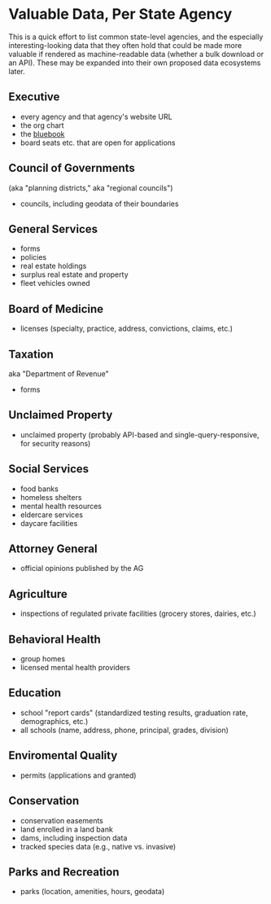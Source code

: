 # Valuable Data, Per State Agency

This is a quick effort to list common state-level agencies, and the especially interesting-looking data that they often hold that could be made more valuable if rendered as machine-readable data (whether a bulk download or an API). These may be expanded into their own proposed data ecosystems later.

## Executive

* every agency and that agency's website URL
* the org chart
* the [bluebook](http://wikis.ala.org/godort/index.php/State_Blue_Books)
* board seats etc. that are open for applications

## Council of Governments

(aka "planning districts," aka "regional councils")

* councils, including geodata of their boundaries

## General Services

* forms
* policies
* real estate holdings
* surplus real estate and property
* fleet vehicles owned

## Board of Medicine

* licenses (specialty, practice, address, convictions, claims, etc.)

## Taxation

aka "Department of Revenue"

* forms

## Unclaimed Property

* unclaimed property (probably API-based and single-query-responsive, for security reasons)

## Social Services

* food banks
* homeless shelters
* mental health resources
* eldercare services
* daycare facilities

## Attorney General

* official opinions published by the AG

## Agriculture

* inspections of regulated private facilities (grocery stores, dairies, etc.)
 
## Behavioral Health

* group homes
* licensed mental health providers

## Education

* school "report cards" (standardized testing results, graduation rate, demographics, etc.)
* all schools (name, address, phone, principal, grades, division)

## Enviromental Quality

* permits (applications and granted)

## Conservation

* conservation easements
* land enrolled in a land bank
* dams, including inspection data
* tracked species data (e.g., native vs. invasive)

## Parks and Recreation

* parks (location, amenities, hours, geodata)
